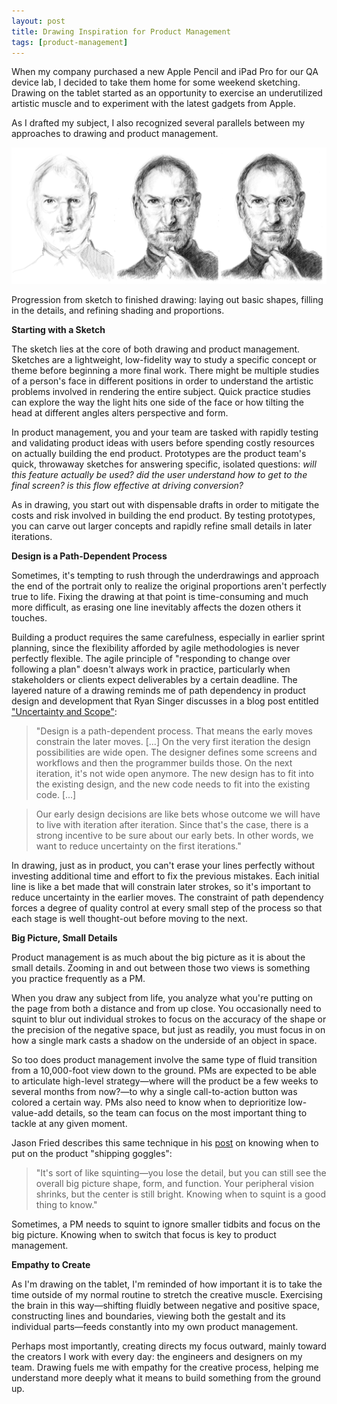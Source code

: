 ```yaml
---
layout: post
title: Drawing Inspiration for Product Management 
tags: [product-management]
---
```


When my company purchased a new Apple Pencil and iPad Pro for our QA device lab, I decided to take them home for some weekend sketching. Drawing on the tablet started as an opportunity to exercise an underutilized artistic muscle and to experiment with the latest gadgets from Apple. 

As I drafted my subject, I also recognized several parallels between my approaches to drawing and product management.

[![Steve Jobs](/assets/blog/SteveJobsDrawing.png)](/assets/blog/SteveJobsDrawing.png)

<div class="caption">Progression from sketch to finished drawing: laying out basic shapes, filling in the details, and refining shading and proportions.</div>

<!-- more -->

**Starting with a Sketch**

The sketch lies at the core of both drawing and product management. Sketches are a lightweight, low-fidelity way to study a specific concept or theme before beginning a more final work. There might be multiple studies of a person's face in different positions in order to understand the artistic problems involved in rendering the entire subject. Quick practice studies can explore the way the light hits one side of the face or how tilting the head at different angles alters perspective and form. 

In product management, you and your team are tasked with rapidly testing and validating product ideas with users before spending costly resources on actually building the end product. Prototypes are the product team's quick, throwaway sketches for answering specific, isolated questions: <i>will this feature actually be used? did the user understand how to get to the final screen? is this flow effective at driving conversion?</i> 

As in drawing, you start out with dispensable drafts in order to mitigate the costs and risk involved in building the end product. By testing prototypes, you can carve out larger concepts and rapidly refine small details in later iterations.  

**Design is a Path-Dependent Process** 

Sometimes, it's tempting to rush through the underdrawings and approach the end of the portrait only to realize the original proportions aren't perfectly true to life. Fixing the drawing at that point is time-consuming and much more difficult, as erasing one line inevitably affects the dozen others it touches. 

Building a product requires the same carefulness, especially in earlier sprint planning, since the flexibility afforded by agile methodologies is never perfectly flexible. The agile principle of "responding to change over following a plan" doesn't always work in practice, particularly when stakeholders or clients expect deliverables by a certain deadline. The layered nature of a drawing reminds me of path dependency in product design and development that Ryan Singer discusses in a blog post entitled <a href="http://feltpresence.com/articles/4-uncertainty-and-scope" target="_blank">"Uncertainty and Scope"</a>: 

> "Design is a path-dependent process. That means the early moves constrain the later moves. [...] On the very first iteration the design possibilities are wide open. The designer defines some screens and workflows and then the programmer builds those. On the next iteration, it's not wide open anymore. The new design has to fit into the existing design, and the new code needs to fit into the existing code. [...]

> Our early design decisions are like bets whose outcome we will have to live with iteration after iteration. Since that's the case, there is a strong incentive to be sure about our early bets. In other words, we want to reduce uncertainty on the first iterations."

In drawing, just as in product, you can't erase your lines perfectly without investing additional time and effort to fix the previous mistakes. Each initial line is like a bet made that will constrain later strokes, so it's important to reduce uncertainty in the earlier moves. The constraint of path dependency forces a degree of quality control at every small step of the process so that each stage is well thought-out before moving to the next. 

**Big Picture, Small Details**

Product management is as much about the big picture as it is about the small details. Zooming in and out between those two views is something you practice frequently as a PM.

When you draw any subject from life, you analyze what you're putting on the page from both a distance and from up close. You occasionally need to squint to blur out individual strokes to focus on the accuracy of the shape or the precision of the negative space, but just as readily, you must focus in on how a single mark casts a shadow on the underside of an object in space. 

So too does product management involve the same type of fluid transition from a 10,000-foot view down to the ground. PMs are expected to be able to articulate high-level strategy&mdash;where will the product be a few weeks to several months from now?&mdash;to why a single call-to-action button was colored a certain way. PMs also need to know when to deprioritize low-value-add details, so the team can focus on the most important thing to tackle at any given moment. 

Jason Fried describes this same technique in his <a href="https://signalvnoise.com/posts/3931-putting-on-the-shipping-goggles" target="_blank">post</a> on knowing when to put on the product "shipping goggles": 

> "It's sort of like squinting&mdash;you lose the detail, but you can still see the overall big picture shape, form, and function. Your peripheral vision shrinks, but the center is still bright. Knowing when to squint is a good thing to know."

Sometimes, a PM needs to squint to ignore smaller tidbits and focus on the big picture. Knowing when to switch that focus is key to product management. 

**Empathy to Create**

As I'm drawing on the tablet, I'm reminded of how important it is to take the time outside of my normal routine to stretch the creative muscle. Exercising the brain in this way&mdash;shifting fluidly between negative and positive space, constructing lines and boundaries, viewing both the gestalt and its individual parts&mdash;feeds constantly into my own product management. 

Perhaps most importantly, creating directs my focus outward, mainly toward the creators I work with every day: the engineers and designers on my team. Drawing fuels me with empathy for the creative process, helping me understand more deeply what it means to build something from the ground up.
